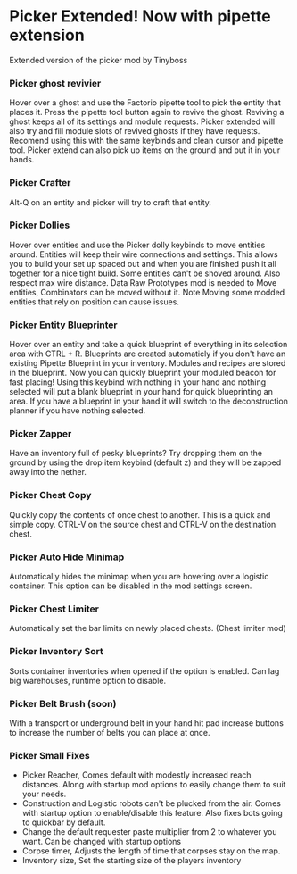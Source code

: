 # Picker Extended!  Now with pipette extension
Extended version of the picker mod by Tinyboss

### Picker ghost revivier
Hover over a ghost and use the Factorio pipette tool to pick the entity that places it. Press the pipette tool button again to revive the ghost. Reviving a ghost keeps all of its settings and module requests. Picker extended will also try and fill module slots of revived ghosts if they have requests.
Recomend using this with the same keybinds and clean cursor and pipette tool. Picker extend can also pick up items on the ground and put it in your hands.

### Picker Crafter
Alt-Q on an entity and picker will try to craft that entity.

### Picker Dollies
Hover over entities and use the Picker dolly keybinds to move entities around. Entities will keep their wire connections and settings. This allows you to build your set up spaced out and when you are finished push it all together for a nice tight build. Some entities can't be shoved around. Also respect max wire distance. Data Raw Prototypes mod is needed to Move entities, Combinators can be moved without it.  Note Moving some modded entities that rely on position can cause issues.

### Picker Entity Blueprinter
Hover over an entity and take a quick blueprint of everything in its selection area with CTRL + R. Blueprints are created automaticly if you don't have an existing Pipette Blueprint in your inventory. Modules and recipes are stored in the blueprint. Now you can quickly blueprint your moduled beacon for fast placing! Using this keybind with nothing in your hand and nothing selected will put a blank blueprint in your hand for quick blueprinting an area. If you have a blueprint in your hand it will switch to the deconstruction planner if you have nothing selected.

### Picker Zapper
Have an inventory full of pesky blueprints? Try dropping them on the ground by using the drop item keybind (default z) and they will be zapped away into the nether.

### Picker Chest Copy
Quickly copy the contents of once chest to another. This is a quick and simple copy. CTRL-V on the source chest and CTRL-V on the destination chest.

### Picker Auto Hide Minimap
Automatically hides the minimap when you are hovering over a logistic container. This option can be disabled in the mod settings screen.

### Picker Chest Limiter
Automatically set the bar limits on newly placed chests. (Chest limiter mod)

### Picker Inventory Sort
Sorts container inventories when opened if the option is enabled. Can lag big warehouses, runtime option to disable.

### Picker Belt Brush (soon)
With a transport or underground belt in your hand hit pad increase buttons to increase the number of belts you can place at once.

### Picker Small Fixes
-   Picker Reacher, Comes default with modestly increased reach distances. Along with startup mod options to easily change them to suit your needs.
-   Construction and Logistic robots can't be plucked from the air. Comes with startup option to enable/disable this feature.  Also fixes bots going to quickbar by default.
-   Change the default requester paste multiplier from 2 to whatever you want. Can be changed with startup options
-   Corpse timer, Adjusts the length of time that corpses stay on the map.
-   Inventory size, Set the starting size of the players inventory
